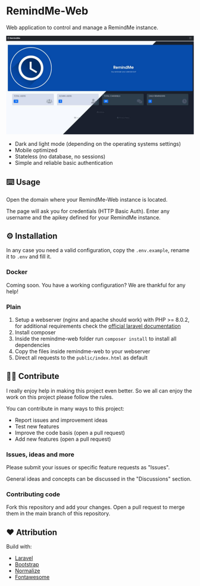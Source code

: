 # RemindMe-Web

Web application to control and manage a RemindMe instance.

![Front page of the application in dark and light mode](screenshots/main.jpg)


* Dark and light mode (depending on the operating systems settings)
* Mobile optimized
* Stateless (no database, no sessions)
* Simple and reliable basic authentication

## ⌨️ Usage

Open the domain where your RemindMe-Web instance is located. 

The page will ask you for credentials (HTTP Basic Auth). Enter any username and the apikey defined for your RemindMe instance.

## ⚙️ Installation

In any case you need a valid configuration, copy the `.env.example`, rename it to `.env` and fill it.

### Docker

Coming soon. You have a working configuration? We are thankful for any help!

### Plain

1. Setup a webserver (nginx and apache should work) with PHP >= 8.0.2, for additional requirements check the [official laravel documentation](https://laravel.com/docs/8.x/deployment)
2. Install composer
3. Inside the remindme-web folder run `composer install` to install all dependencies
4. Copy the files inside remindme-web to your webserver
5. Direct all requests to the `public/index.html` as default

## 👩‍🔧 Contribute

I really enjoy help in making this project even better. So we all can enjoy the work on this project please follow the rules. 

You can contribute in many ways to this project:

* Report issues and improvement ideas
* Test new features
* Improve the code basis (open a pull request)
* Add new features (open a pull request)

### Issues, ideas and more

Please submit your issues or specific feature requests as "Issues". 

General ideas and concepts can be discussed in the "Discussions" section.

### Contributing code

Fork this repository and add your changes. Open a pull request to merge them in the main branch of this repository.

## ❤️ Attribution 

Build with:

* [Laravel](https://laravel.com/)
* [Bootstrap](https://getbootstrap.com)
* [Normalize](https://normalize.css)
* [Fontawesome](https://fontawesome.com)